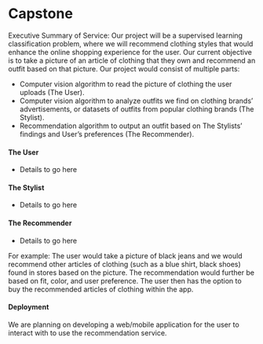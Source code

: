 # Capstone

Executive Summary of Service:
Our project will be a supervised learning classification problem, where we will recommend clothing styles that would enhance the online shopping experience for the user. Our current objective is to take a picture of an article of clothing that they own and recommend an outfit based on that picture. Our project would consist of multiple parts:

- Computer vision algorithm to read the picture of clothing the user uploads (The User).
- Computer vision algorithm to analyze outfits we find on clothing brands’ advertisements, or datasets of outfits from popular clothing brands (The Stylist).
- Recommendation algorithm to output an outfit based on The Stylists’ findings and User’s preferences (The Recommender).

#### The User
- Details to go here

#### The Stylist
- Details to go here

#### The Recommender
- Details to go here


For example:
The user would take a picture of black jeans and we would recommend other articles of clothing (such as a blue shirt, black shoes) found in stores based on the picture. 
The recommendation would further be based on fit, color, and user preference. 
The user then has the option to buy the recommended articles of clothing within the app. 

#### Deployment
We are planning on developing a web/mobile application for the user to interact with to use the recommendation service.